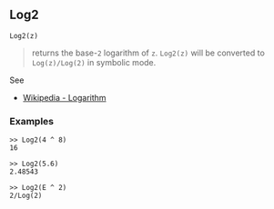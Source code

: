 ## Log2

```
Log2(z)
```

> returns the base-`2` logarithm of `z`. `Log2(z)` will be converted to `Log(z)/Log(2)` in symbolic mode.

See
* [Wikipedia - Logarithm](https://en.wikipedia.org/wiki/Logarithm)

### Examples

```
>> Log2(4 ^ 8)    
16    

>> Log2(5.6)    
2.48543    

>> Log2(E ^ 2)    
2/Log(2)  
```
